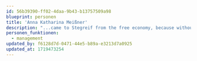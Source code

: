 ```yaml
---
id: 56b39390-ff02-4daa-9b43-b13757509a98
blueprint: personen
title: 'Anna Katharina Meißner'
description: "...came to Stegreif from the free economy, because without art the world is too dull for her. That's why she now wants to support artists and takes care of the orchestra's bookkeeping and finances. When she's not juggling numbers, the trained fashion designer works part-time on setting up her own business."
personen_funktionen:
  - management
updated_by: f6128d7d-0471-44e5-b89a-e3213d7a0925
updated_at: 1719473254
---
```


